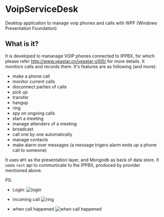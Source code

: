 # VoipServiceDesk
Desktop applicaiton to manage voip phones and calls with WPF (Windows Presentation Foundation)

## What is it?

It is developed to mananage VOIP phones connected to IPPBX, for which please refer http://www.yeastar.cn/yeastar-s100/ for more details. It monitors calls and records them. It's features are as following (and more):

- make a phone call
- monitor current calls
- disconnect parties of calls 
- pick up
- transfer
- hangup
- ring
- spy on ongoing calls
- start a meeting
- manage attenders of a meeting
- broadcast
- call one by one automatically
- manage contacts
- make alarm over messages (a message trigers alarm ends up a phone call to someone)

It uses `WPF` as the presentation layer, and Mongodb as back of data store. It uses `rest` api to communicate to the IPPBX, produced by provider mentioned above.

PS: 
- Login:
![login](https://user-images.githubusercontent.com/53476518/110637084-07fe5100-817b-11eb-8829-123bbcd4b666.png)

- incoming call
![ring](https://user-images.githubusercontent.com/53476518/110637153-18aec700-817b-11eb-8bbd-99c5c7b9d288.png)

- when call happened
![when call happened](https://user-images.githubusercontent.com/53476518/110637189-21070200-817b-11eb-8d41-e4ed7024b37d.png)

